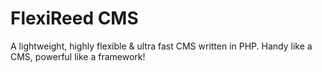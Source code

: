 # FlexiReed CMS
 A lightweight, highly flexible & ultra fast CMS written in PHP. Handy like a CMS, powerful like a framework!
